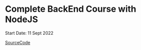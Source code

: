 # Complete BackEnd Course with NodeJS

Start Date: 11 Sept 2022

[SourceCode](https://github.com/hiteshchoudhary/BackEndNodeJS)
